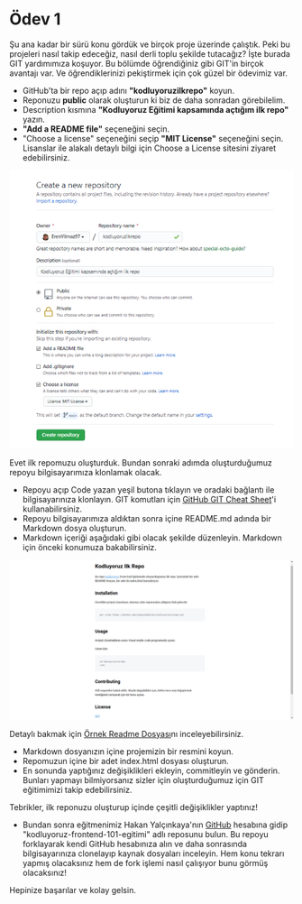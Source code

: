 # Ödev 1

Şu ana kadar bir sürü konu gördük ve birçok proje üzerinde çalıştık. Peki bu projeleri nasıl takip edeceğiz, nasıl derli toplu şekilde tutacağız? İşte burada GIT yardımımıza koşuyor. Bu bölümde öğrendiğiniz gibi GIT'in birçok avantajı var. Ve öğrendiklerinizi pekiştirmek için çok güzel bir ödevimiz var.

* GitHub'ta bir repo açıp adını **"kodluyoruzilkrepo"** koyun.
* Reponuzu **public** olarak oluşturun ki biz de daha sonradan görebilelim.
* Description kısmına **"Kodluyoruz Eğitimi kapsamında açtığım ilk repo"** yazın.
* **"Add a README file"** seçeneğini seçin.
* "Choose a license" seçeneğini seçip **"MIT License"** seçeneğini seçin. Lisanslar ile alakalı detaylı bilgi için Choose a License sitesini ziyaret edebilirsiniz.

![Proje Resmi](ProjeResim.png)

Evet ilk repomuzu oluşturduk. Bundan sonraki adımda oluşturduğumuz repoyu bilgisayarımıza klonlamak olacak.

* Repoyu açıp Code yazan yeşil butona tıklayın ve oradaki bağlantı ile bilgisayarınıza klonlayın. GIT komutları için [GitHub GIT Cheat Sheet](https://education.github.com/git-cheat-sheet-education.pdf)'i kullanabilirsiniz.
* Repoyu bilgisayarımıza aldıktan sonra içine README.md adında bir Markdown dosya oluşturun.
* Markdown içeriği aşağıdaki gibi olacak şekilde düzenleyin. Markdown için önceki konumuza bakabilirsiniz.

![Repository Picture](GitRepositoryPicture.png)

Detaylı bakmak için [Örnek Readme Dosyası](https://github.com/ErenYilmaz97/kodluyoruzilkrepo/blob/main/OrnekReadme.md)nı inceleyebilirsiniz.

* Markdown dosyanızın içine projemizin bir resmini koyun.
* Repomuzun içine bir adet index.html dosyası oluşturun.
* En sonunda yaptığınız değişiklikleri ekleyin, commitleyin ve gönderin. Bunları yapmayı bilmiyorsanız sizler için oluşturduğumuz için GIT eğitimimizi takip edebilirsiniz.

Tebrikler, ilk reponuzu oluşturup içinde çeşitli değişiklikler yaptınız!

* Bundan sonra eğitmenimiz Hakan Yalçınkaya'nın [GitHub](https://github.com/hakanyalcinkaya) hesabına gidip "kodluyoruz-frontend-101-egitimi" adlı reposunu bulun. Bu repoyu forklayarak kendi GitHub hesabınıza alın ve daha sonrasında bilgisayarınıza clonelayıp kaynak dosyaları inceleyin. Hem konu tekrarı yapmış olacaksınız hem de fork işlemi nasıl çalışıyor bunu görmüş olacaksınız!

Hepinize başarılar ve kolay gelsin.
